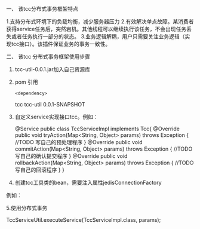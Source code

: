 
一、	该tcc分布式事务框架特点

1.支持分布式环境下的负载均衡，减少服务器压力
2.有效解决单点故障。某消费者获得service任务后，突然宕机。其他线程可以继续执行该任务，不会出现任务丢失或者任务执行一部分的状态。
3.业务逻辑解耦，用户只需要关注业务逻辑（实现tcc接口）。该插件保证业务的事务一致性。



二、	该tcc 分布式事务框架使用步骤

1.	tcc-util-0.0.1.jar加入自己资源库


2.	pom 引用

    	<dependency>
	   <groupId>tcc</groupId>
	   <artifactId>tcc-util</artifactId>
	   <version>0.0.1-SNAPSHOT</version>
	  </dependency>
   
   
   
   
   
3.	自定义service实现接口tcc。例如：

    @Service
    public class TccServiceImpl implements Tcc{
        @Override
      public void tryAction(Map<String, Object> params) throws Exception {
          //TODO 写自己的预处理程序
      }
      @Override
      public void commitAction(Map<String, Object> params) throws Exception {
       //TODO 写自己的确认提交程序
      }
      @Override
     public void rollbackAction(Map<String, Object> params) throws Exception {
      //TODO 写自己的回滚程序
     }
     }
4. 	创建tcc工具类的bean，需要注入属性jedisConnectionFactory
  
  例如：
  <bean id="jedisPoolConfig" class="redis.clients.jedis.JedisPoolConfig"> 
        <property name="maxIdle" value="50" /> 
        <property name="maxTotal" value="10" /> 
        <property name="blockWhenExhausted" value="true" /> 
        <property name="maxWaitMillis" value="1000" /> 
        <property name="testOnBorrow" value="true" />  
    </bean> 
    <bean id="jedisConnectionFactory" class="org.springframework.data.redis.connection.jedis.JedisConnectionFactory"> 
        <property name="hostName" value="master" /> 
        <property name="port" value="6379"/> 
        <property name="poolConfig" ref="jedisPoolConfig" /> 
        <property name="usePool" value="true"/> 
        <property name="password" value="123456"/>
    </bean> 
    
   <bean class="spring.tcc.service.TccServiceUtil">
   	<property name="jedisConnectionFactory" ref="jedisConnectionFactory"></property>
   </bean>
   
   5.使用分布式事务
   
   TccServiceUtil.executeService(TccServiceImpl.class, params);
   
